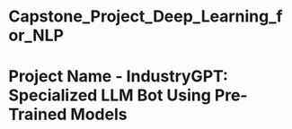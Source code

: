 # Capstone_Project_Deep_Learning_for_NLP


# **Project Name**    - IndustryGPT: Specialized LLM Bot Using Pre-Trained Models
